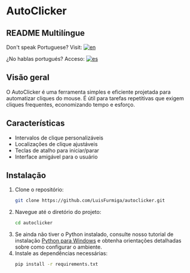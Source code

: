# AutoClicker

## README Multilíngue
Don't speak Portuguese? Visit: [![en](https://img.shields.io/badge/lang-en-red.svg)](https://github.com/LuisFurmiga/Autoclicker/blob/main/Languages/us/README.us.md)

¿No hablas portugués? Acceso: [![es](https://img.shields.io/badge/lang-es-yellow.svg)](https://github.com/LuisFurmiga/Autoclicker/blob/main/Languages/es/README.es.md)

## Visão geral
O AutoClicker é uma ferramenta simples e eficiente projetada para automatizar cliques do mouse. É útil para tarefas repetitivas que exigem cliques frequentes, economizando tempo e esforço.

## Características
- Intervalos de clique personalizáveis
- Localizações de clique ajustáveis
- Teclas de atalho para iniciar/parar
- Interface amigável para o usuário

## Instalação
1. Clone o repositório:
    ```sh
    git clone https://github.com/LuisFurmiga/autoclicker.git
    ```
2. Navegue até o diretório do projeto:
    ```sh
    cd autoclicker
    ```
3. Se ainda não tiver o Python instalado, consulte nosso tutorial de instalação [Python para Windows](https://github.com/LuisFurmiga/Autoclicker/blob/main/Languages/pt-br/Python_Windows.pt-br.md) e obtenha orientações detalhadas sobre como configurar o ambiente.
4. Instale as dependências necessárias:
    ```sh
    pip install -r requirements.txt
    ```
